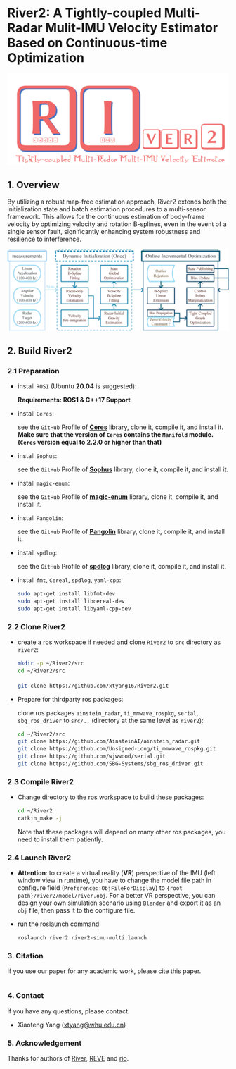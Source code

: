 # River2: A Tightly-coupled Multi-Radar Mulit-IMU Velocity Estimator Based on Continuous-time Optimization


![River2](./img/river2.png "River2")

## 1. Overview

By utilizing a robust map-free estimation approach, River2 extends both the initialization state and batch estimation procedures to a multi-sensor framework. This allows for the continuous estimation of body-frame velocity by optimizing velocity and rotation B-splines, even in the event of a single sensor fault, significantly enhancing system robustness and resilience to interference. 

![System](./img/System.png "System")

## 2. Build River2

### 2.1 Preparation

+ install `ROS1` (Ubuntu **20.04** is suggested):

  **Requirements: ROS1 & C++17 Support**

+ install `Ceres`:

  see the `GitHub` Profile of **[Ceres](https://github.com/ceres-solver/ceres-solver.git)** library, clone it, compile it, and install it. **Make sure that the version of `Ceres` contains the `Manifold` module. (`Ceres` version equal to 2.2.0 or higher than that)**

+ install `Sophus`:

  see the `GitHub` Profile of **[Sophus](https://github.com/strasdat/Sophus.git)** library, clone it, compile it, and install it.

+ install `magic-enum`:

  see the `GitHub` Profile of **[magic-enum](https://github.com/Neargye/magic_enum.git)** library, clone it, compile it, and install it.

+ install `Pangolin`:

  see the `GitHub` Profile of **[Pangolin](https://github.com/stevenlovegrove/Pangolin.git)** library, clone it, compile it, and install it.

+ install `spdlog`:

  see the `GitHub` Profile of **[spdlog](https://github.com/gabime/spdlog.git)** library, clone it, compile it, and install it.

+ install `fmt`, `Cereal`, `spdlog`, `yaml-cpp`:

  ```bash
  sudo apt-get install libfmt-dev
  sudo apt-get install libcereal-dev
  sudo apt-get install libyaml-cpp-dev
  ```
### 2.2 Clone River2

+ create a ros workspace if needed and clone `River2` to `src` directory as `river2`:

  ```bash
  mkdir -p ~/River2/src
  cd ~/River2/src
  
  git clone https://github.com/xtyang16/River2.git
  ```

+ Prepare for thirdparty ros packages:

  clone ros packages `ainstein_radar`, `ti_mmwave_rospkg`, `serial`, `sbg_ros_driver` to `src/..` (directory at the same level as `river2`):

  ```sh
  cd ~/River2/src
  git clone https://github.com/AinsteinAI/ainstein_radar.git
  git clone https://github.com/Unsigned-Long/ti_mmwave_rospkg.git
  git clone https://github.com/wjwwood/serial.git
  git clone https://github.com/SBG-Systems/sbg_ros_driver.git
  ```

### 2.3 Compile River2

+ Change directory to the ros workspace to build these packages:

   ```sh
  cd ~/River2
  catkin_make -j
  ```

  Note that these packages will depend on many other ros packages, you need to install them patiently.

### 2.4 Launch River2

+ **Attention**: to create a virtual reality (**VR**) perspective of the IMU (left window view in runtime), you have to change the model file path in configure field (`Preference::ObjFileForDispla`y) to `{root path}/river2/model/river.obj`. For a better VR perspective, you can design your own simulation scenario using `Blender` and export it as an `obj` file, then pass it to the configure file.

+ run the roslaunch command:
  ```sh
  roslaunch river2 river2-simu-multi.launch
  ```

### 3. Citation

If you use our paper for any academic work, please cite this paper.

```

```

### 4. Contact

If you have any questions, please contact:

+ Xiaoteng Yang (xtyang@whu.edu.cn)

### 5. Acknowledgement

Thanks for authors of [River](https://github.com/Unsigned-Long/River.git), [REVE](https://github.com/unizgfer-lamor/RAVE.git) and [rio](https://github.com/christopherdoer/rio.git).